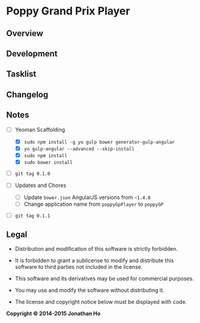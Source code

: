 Poppy Grand Prix Player
=======================


## Overview


## Development


## Tasklist


## Changelog


## Notes

 - [ ] Yeoman Scaffolding
   - [x] `sudo npm install -g yo gulp bower generator-gulp-angular`
   - [x] `yo gulp-angular --advanced --skip-install`
   - [x] `sudo npm install`
   - [x] `sudo bower install`
 - [ ] `git tag 0.1.0`
 - [ ] Updates and Chores
   - [ ] Update `bower.json` AngularJS versions from `~1.4.0`
   - [ ] Change application name from `poppyGpPlayer` to `poppyGP`
 - [ ] `git tag 0.1.1`



## Legal

 - Distribution and modification of this software is strictly forbidden.
 - It is forbidden to grant a sublicense to modify and distribute this software to third parties not included in the license.

 - This software and its derivatives may be used for commercial purposes.  
 - You may use and modify the software without distributing it.

 - The license and copyright notice below must be displayed with code.

**Copyright © 2014-2015 Jonathan Ho**

